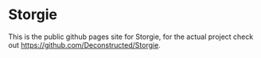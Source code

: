 Storgie
=======

This is the public github pages site for Storgie, for the actual project check out https://github.com/Deconstructed/Storgie.
